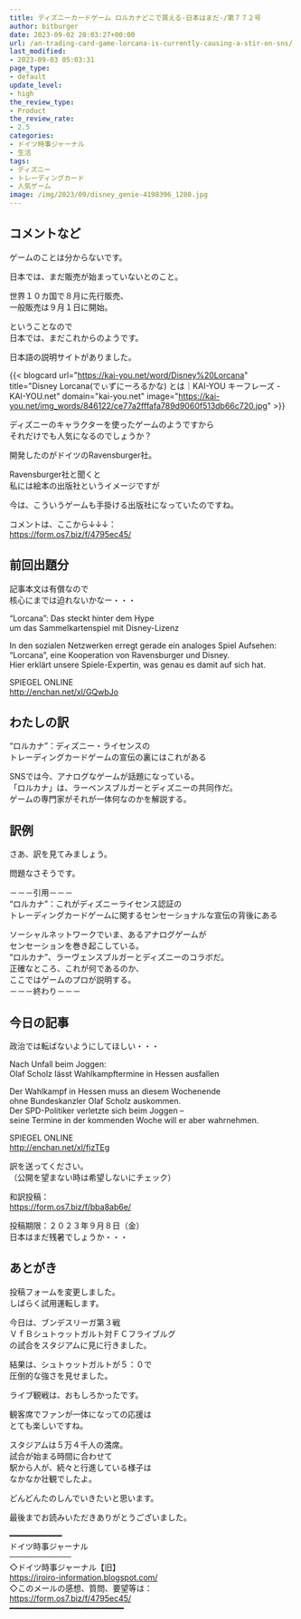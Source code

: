 ```yaml
---
title: ディズニーカードゲーム ロルカナどこで買える-日本はまだ‐/第７７２号
author: bitburger
date: 2023-09-02 20:03:27+00:00
url: /an-trading-card-game-lorcana-is-currently-causing-a-stir-on-sns/
last_modified:
- 2023-09-03 05:03:31
page_type:
- default
update_level:
- high
the_review_type:
- Product
the_review_rate:
- 2.5
categories:
- ドイツ時事ジャーナル
- 生活
tags:
- ディズニー
- トレーディングカード
- 人気ゲーム
image: /img/2023/09/disney_genie-4198396_1280.jpg
---
```

## コメントなど
ゲームのことは分からないです。

日本では、まだ販売が始まっていないとのこと。

世界１０カ国で８月に先行販売、  
一般販売は９月１日に開始。

ということなので  
日本では、まだこれからのようです。

日本語の説明サイトがありました。

{{< blogcard url="https://kai-you.net/word/Disney%20Lorcana" title="Disney Lorcana(でぃずにーろるかな) とは｜KAI-YOU キーフレーズ - KAI-YOU.net" domain="kai-you.net" image="https://kai-you.net/img_words/846122/ce77a2fffafa789d9060f513db66c720.jpg" >}} 

ディズニーのキャラクターを使ったゲームのようですから  
それだけでも人気になるのでしょうか？

開発したのがドイツのRavensburger社。

Ravensburger社と聞くと  
私には絵本の出版社というイメージですが

今は、こういうゲームも手掛ける出版社になっていたのですね。

コメントは、ここから↓↓↓：  
<https://form.os7.biz/f/4795ec45/>

## 前回出題分
記事本文は有償なので  
核心にまでは迫れないかなー・・・

&#8220;Lorcana&#8221;: Das steckt hinter dem Hype  
um das Sammelkartenspiel mit Disney-Lizenz

In den sozialen Netzwerken erregt gerade ein analoges Spiel Aufsehen:  
&#8220;Lorcana&#8221;, eine Kooperation von Ravensburger und Disney.  
Hier erklärt unsere Spiele-Expertin, was genau es damit auf sich hat.

SPIEGEL ONLINE  
<http://enchan.net/xl/GQwbJo>

## わたしの訳
&#8220;ロルカナ&#8221;：ディズニー・ライセンスの  
トレーディングカードゲームの宣伝の裏にはこれがある

SNSでは今、アナログなゲームが話題になっている。  
「ロルカナ」は、ラーベンスブルガーとディズニーの共同作だ。  
ゲームの専門家がそれが一体何なのかを解説する。

## 訳例
さあ、訳を見てみましょう。

問題なさそうです。

－－－引用－－－  
“ロルカナ”：これがディズニーライセンス認証の  
トレーディングカードゲームに関するセンセーショナルな宣伝の背後にある

ソーシャルネットワークでいま、あるアナログゲームが  
センセーションを巻き起こしている。  
“ロルカナ”、ラーヴェンスブルガーとディズニーのコラボだ。  
正確なところ、これが何であるのか、  
ここではゲームのプロが説明する。  
－－－終わり－－－

## 今日の記事
政治では転ばないようにしてほしい・・・

Nach Unfall beim Joggen:  
Olaf Scholz lässt Wahlkampftermine in Hessen ausfallen

Der Wahlkampf in Hessen muss an diesem Wochenende  
ohne Bundeskanzler Olaf Scholz auskommen.  
Der SPD-Politiker verletzte sich beim Joggen –  
seine Termine in der kommenden Woche will er aber wahrnehmen.

SPIEGEL ONLINE  
<http://enchan.net/xl/fjzTEg>

訳を送ってください。  
（公開を望まない時は希望しないにチェック）

和訳投稿：  
<https://form.os7.biz/f/bba8ab6e/>

投稿期限：２０２３年９月８日（金）  
日本はまだ残暑でしょうか・・・

## あとがき
投稿フォームを変更しました。  
しばらく試用運転します。

今日は、ブンデスリーガ第３戦  
ＶｆＢシュトゥットガルト対ＦＣフライブルグ  
の試合をスタジアムに見に行きました。

結果は、シュトゥットガルトが５：０で  
圧倒的な強さを見せました。

ライブ観戦は、おもしろかったです。

観客席でファンが一体になっての応援は  
とても楽しいですね。

スタジアムは５万４千人の満席。  
試合が始まる時間に合わせて  
駅から人が、続々と行進している様子は  
なかなか壮観でしたよ。

どんどんたのしんでいきたいと思います。

最後までお読みいただきありがとうございました。

━━━━━━━━━━━  
ドイツ時事ジャーナル  
───────────  
◇ドイツ時事ジャーナル【旧】  
<https://iroiro-information.blogspot.com/>  
◇このメールの感想、質問、要望等は：  
<https://form.os7.biz/f/4795ec45/>  
━━━━━━━━━━━━━━━━━━━━━━━━
